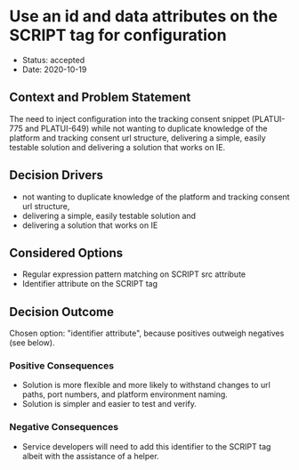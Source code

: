 # Use an id and data attributes on the SCRIPT tag for configuration

* Status: accepted
* Date: 2020-10-19

## Context and Problem Statement

The need to inject configuration into the tracking consent snippet (PLATUI-775 and PLATUI-649)
while not wanting to duplicate knowledge of the platform and tracking consent url structure, 
delivering a simple, easily testable solution and delivering a solution that works on IE.

## Decision Drivers

* not wanting to duplicate knowledge of the platform and tracking consent url structure, 
* delivering a simple, easily testable solution and
* delivering a solution that works on IE

## Considered Options

* Regular expression pattern matching on SCRIPT src attribute
* Identifier attribute on the SCRIPT tag

## Decision Outcome

Chosen option: "identifier attribute", because positives outweigh negatives (see below).

### Positive Consequences

* Solution is more flexible and more likely to withstand changes to url paths, port numbers,
and platform environment naming.
* Solution is simpler and easier to test and verify.

### Negative Consequences

* Service developers will need to add this identifier to the SCRIPT tag albeit with the
   assistance of a helper.
